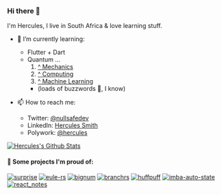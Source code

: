 ### Hi there 👋

I'm Hercules, I live in South Africa & love learning stuff.

- 🌱 I’m currently learning:
  - Flutter + Dart
  - Quantum ...
    1. [^ Mechanics](https://en.wikipedia.org/wiki/Quantum_mechanics)
    2. [^ Computing](https://en.wikipedia.org/wiki/Quantum_computing)
    3. [^ Machine Learning](https://en.wikipedia.org/wiki/Quantum_machine_learning)
    - (loads of buzzwords 🐝, I know)
 
- 📫 How to reach me:
  - Twitter: [@nullsafedev](https://twitter.com/nullsafedev)
  - LinkedIn: [Hercules Smith](https://www.linkedin.com/in/hercules-smith/)
  - Polywork: [@hercules](poly.work/hercules)



[![Hercules's Github Stats](https://github-readme-stats.vercel.app/api?username=profhercules&count_private=true&theme=ayu-mirage&show_icons=true)](https://github.com/profhercules)

#### 📕 Some projects I'm proud of:

[![surprise](https://github-readme-stats.vercel.app/api/pin/?username=profhercules&theme=dark&repo=surprise)](https://github.com/ProfHercules/surprise)
[![eule-rs](https://github-readme-stats.vercel.app/api/pin/?username=profhercules&theme=dark&repo=eule-rs)](https://github.com/ProfHercules/eule-rs)
[![bignum](https://github-readme-stats.vercel.app/api/pin/?username=profhercules&theme=dark&repo=bignum)](https://github.com/ProfHercules/bignum)
[![branchrs](https://github-readme-stats.vercel.app/api/pin/?username=profhercules&theme=dark&repo=branchrs)](https://github.com/ProfHercules/branchrs)
[![huffpuff](https://github-readme-stats.vercel.app/api/pin/?username=profhercules&theme=dark&repo=huffpuff)](https://github.com/ProfHercules/huffpuff)
[![imba-auto-state](https://github-readme-stats.vercel.app/api/pin/?username=profhercules&theme=dark&repo=imba-auto-state)](https://github.com/ProfHercules/imba-auto-state)
[![react_notes](https://github-readme-stats.vercel.app/api/pin/?username=profhercules&theme=dark&repo=react_notes)](https://github.com/ProfHercules/react_notes)


